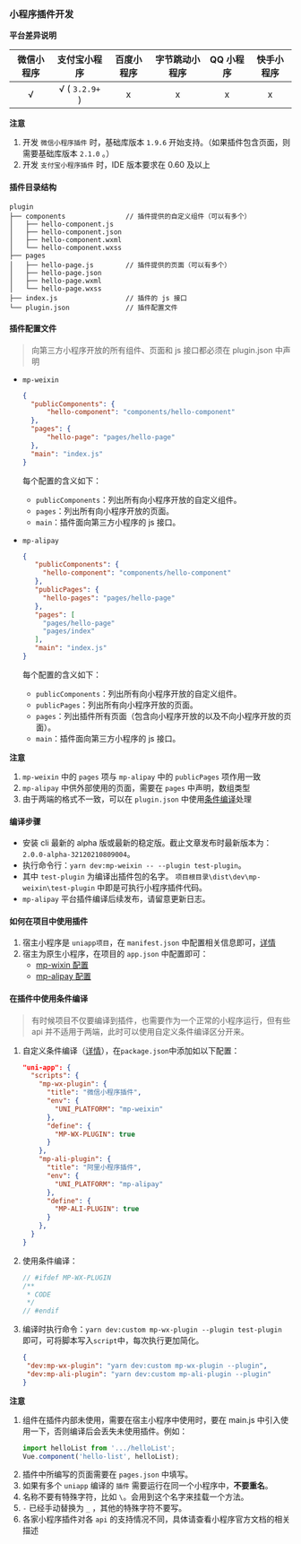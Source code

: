 ### 小程序插件开发

**平台差异说明**

| 微信小程序 | 支付宝小程序 | 百度小程序 | 字节跳动小程序 | QQ 小程序 | 快手小程序 |
| :--------: | :----------: | :--------: | :------------: | :-------: | :--------: |
|     √      |       √ ( `3.2.9+` )      |     x      |       x        |     x     |     x      |

**注意**

1. 开发 `微信小程序插件` 时，基础库版本 `1.9.6` 开始支持。（如果插件包含页面，则需要基础库版本 `2.1.0` 。）
2. 开发 `支付宝小程序插件` 时，IDE 版本要求在 0.60 及以上

#### 插件目录结构

```
plugin
├── components               // 插件提供的自定义组件（可以有多个）
│   ├── hello-component.js
│   ├── hello-component.json
│   ├── hello-component.wxml
│   └── hello-component.wxss
├── pages
│   ├── hello-page.js        // 插件提供的页面（可以有多个）
│   ├── hello-page.json
│   ├── hello-page.wxml
│   └── hello-page.wxss
├── index.js                 // 插件的 js 接口
└── plugin.json              // 插件配置文件
```

#### 插件配置文件

> 向第三方小程序开放的所有组件、页面和 js 接口都必须在 plugin.json 中声明

- `mp-weixin`

  ```json
  {
  	"publicComponents": {
  		"hello-component": "components/hello-component"
  	},
  	"pages": {
  		"hello-page": "pages/hello-page"
  	},
  	"main": "index.js"
  }
  ```

  每个配置的含义如下：

  - `publicComponents`：列出所有向小程序开放的自定义组件。
  - `pages`：列出所有向小程序开放的页面。
  - `main`：插件面向第三方小程序的 js 接口。

- `mp-alipay`

  ```json
  {
     "publicComponents": {
       "hello-component": "components/hello-component"
     },
     "publicPages": {
       "hello-pages": "pages/hello-page"
     },
     "pages": [
       "pages/hello-page"
       "pages/index"
     ],
     "main": "index.js"
  }
  ```

  每个配置的含义如下：

  - `publicComponents`：列出所有向小程序开放的自定义组件。
  - `publicPages`：列出所有向小程序开放的页面。
  - `pages`：列出插件所有页面（包含向小程序开放的以及不向小程序开放的页面）。
  - `main`：插件面向第三方小程序的 js 接口。

**注意**

1. `mp-weixin` 中的 `pages` 项与 `mp-alipay` 中的 `publicPages` 项作用一致
2. `mp-alipay` 中供外部使用的页面，需要在 `pages` 中声明，数组类型
3. 由于两端的格式不一致，可以在 `plugin.json` 中使用[条件编译](https://uniapp.dcloud.io/platform?id=preprocessor)处理

#### 编译步骤

- 安装 cli 最新的 alpha 版或最新的稳定版。截止文章发布时最新版本为：`2.0.0-alpha-32120210809004`。
- 执行命令行：`yarn dev:mp-weixin -- --plugin test-plugin`。
- 其中 `test-plugin` 为编译出插件包的名字。 `项目根目录\dist\dev\mp-weixin\test-plugin` 中即是可执行小程序插件代码。
- `mp-alipay` 平台插件编译后续发布，请留意更新日志。

#### 如何在项目中使用插件

1. 宿主小程序是 `uniapp项目`，在 `manifest.json` 中配置相关信息即可，[详情](https://uniapp.dcloud.io/component/mp-weixin-plugin?id=%e9%85%8d%e7%bd%ae%e5%b0%8f%e7%a8%8b%e5%ba%8f%e6%8f%92%e4%bb%b6)
2. 宿主为原生小程序，在项目的 `app.json` 中配置即可：
   - [mp-wixin 配置](https://developers.weixin.qq.com/miniprogram/dev/framework/plugin/using.html)
   - [mp-alipay 配置](https://opendocs.alipay.com/mini/plugin/plugin-development#app.json%20%E9%BB%98%E8%AE%A4%E9%85%8D%E7%BD%AE)

#### 在插件中使用条件编译

> 有时候项目不仅要编译到插件，也需要作为一个正常的小程序运行，但有些 api 并不适用于两端，此时可以使用自定义条件编译区分开来。

1. 自定义条件编译（[详情](https://uniapp.dcloud.io/collocation/package)），在`package.json`中添加如以下配置：

   ```json
   "uni-app": {
     "scripts": {
       "mp-wx-plugin": {
         "title": "微信小程序插件",
         "env": {
           "UNI_PLATFORM": "mp-weixin"
         },
         "define": {
           "MP-WX-PLUGIN": true
         }
       },
       "mp-ali-plugin": {
         "title": "阿里小程序插件",
         "env": {
           "UNI_PLATFORM": "mp-alipay"
         },
         "define": {
           "MP-ALI-PLUGIN": true
         }
       },
     }
   }
   ```

2. 使用条件编译：
   ```js
   // #ifdef MP-WX-PLUGIN
   /**
    * CODE
    */
   // #endif
   ```
3. 编译时执行命令：`yarn dev:custom mp-wx-plugin --plugin test-plugin` 即可，可将脚本写入`script`中，每次执行更加简化。
   ```json
   {
   	"dev:mp-wx-plugin": "yarn dev:custom mp-wx-plugin --plugin",
   	"dev:mp-ali-plugin": "yarn dev:custom mp-ali-plugin --plugin"
   }
   ```

**注意**

1. 组件在插件内部未使用，需要在宿主小程序中使用时，要在 main.js 中引入使用一下，否则编译后会丢失未使用插件。例如：
   ```js
   import helloList from '.../helloList';
   Vue.component('hello-list', helloList);
   ```
2. 插件中所编写的页面需要在 `pages.json` 中填写。
3. 如果有多个 `uniapp` 编译的 `插件` 需要运行在同一个小程序中，**不要重名**。
4. 名称不要有特殊字符，比如 `\`。会用到这个名字来挂载一个方法。
5. `-` 已经手动替换为 `_` ，其他的特殊字符不要写。
6. 各家小程序插件对各 `api` 的支持情况不同，具体请查看小程序官方文档的相关描述
